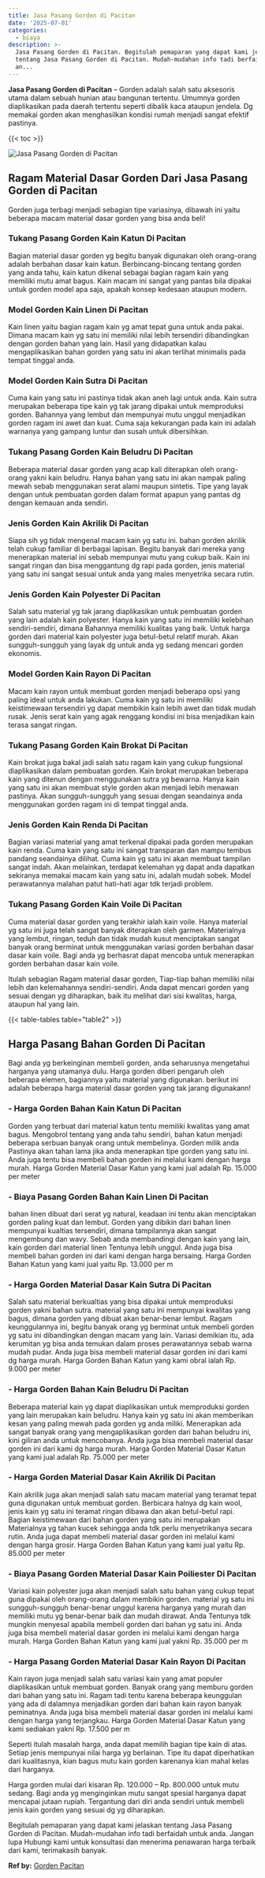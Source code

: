 ```yaml
---
title: Jasa Pasang Gorden di Pacitan
date: '2025-07-01'
categories:
  - biaya
description: >-
  Jasa Pasang Gorden di Pacitan. Begitulah pemaparan yang dapat kami jelaskan
  tentang Jasa Pasang Gorden di Pacitan. Mudah-mudahan info tadi berfaidah untuk
  an...
---
```


**Jasa Pasang Gorden di Pacitan** – Gorden adalah salah satu aksesoris utama dalam sebuah hunian atau bangunan tertentu. Umumnya gorden diaplikasikan pada daerah tertentu seperti dibalik kaca ataupun jendela. Dg memakai gorden akan menghasilkan kondisi rumah menjadi sangat efektif pastinya.

{{< toc >}}

![Jasa Pasang Gorden di Pacitan](/images/pasang-gorden-murah09.png)

## Ragam Material Dasar Gorden Dari Jasa Pasang Gorden di Pacitan

Gorden juga terbagi menjadi sebagian tipe variasinya, dibawah ini yaitu beberapa macam material dasar gorden yang bisa anda beli!

### Tukang Pasang Gorden Kain Katun Di Pacitan

Bagian material dasar gorden yg begitu banyak digunakan oleh orang-orang adalah berbahan dasar kain katun. Berbincang-bincang tentang gorden yang anda tahu, kain katun dikenal sebagai bagian ragam kain yang memiliki mutu amat bagus. Kain macam ini sangat yang pantas bila dipakai untuk gorden model apa saja, apakah konsep kedesaan ataupun modern.

### Model Gorden Kain Linen Di Pacitan

Kain linen yaitu bagian ragam kain yg amat tepat guna untuk anda pakai. Dimana macam kain yg satu ini memiliki nilai lebih tersendiri dibandingkan dengan gorden bahan yang lain. Hasil yang didapatkan kalau mengaplikasikan bahan gorden yang satu ini akan terlihat minimalis pada tempat tinggal anda.

### Model Gorden Kain Sutra Di Pacitan

Cuma kain yang satu ini pastinya tidak akan aneh lagi untuk anda. Kain sutra merupakan beberapa tipe kain yg tak jarang dipakai untuk memproduksi gorden. Bahannya yang lembut dan mempunyai mutu unggul menjadikan gorden ragam ini awet dan kuat. Cuma saja kekurangan pada kain ini adalah warnanya yang gampang luntur dan susah untuk dibersihkan.

### Tukang Pasang Gorden Kain Beludru Di Pacitan

Beberapa material dasar gorden yang acap kali diterapkan oleh orang-orang yakni kain beludru. Hanya bahan yang satu ini akan nampak paling mewah sebab menggunakan serat alami maupun sintetis. Tipe yang layak dengan untuk pembuatan gorden dalam format apapun yang pantas dg dengan kemauan anda sendiri.

### Jenis Gorden Kain Akrilik Di Pacitan

Siapa sih yg tidak mengenal macam kain yg satu ini. bahan gorden akrilik telah cukup familiar di berbagai lapisan. Begitu banyak dari mereka yang menerapkan material ini sebab mempunyai mutu yang cukup baik. Kain ini sangat ringan dan bisa menggantung dg rapi pada gorden, jenis material yang satu ini sangat sesuai untuk anda yang males menyetrika secara rutin.

### Jenis Gorden Kain Polyester Di Pacitan

Salah satu material yg tak jarang diaplikasikan untuk pembuatan gorden yang lain adalah kain polyester. Hanya kain yang satu ini memiliki kelebihan sendiri-sendiri, dimana Bahannya memiliki kualitas yang baik. Untuk harga gorden dari material kain polyester juga betul-betul relatif murah. Akan sungguh-sungguh yang layak dg untuk anda yg sedang mencari gorden ekonomis.

### Model Gorden Kain Rayon Di Pacitan

Macam kain rayon untuk membuat gorden menjadi beberapa opsi yang paling ideal untuk anda lakukan. Cuma kain yg satu ini memiliki keistimewaan tersendiri yg dapat membikin kain lebih awet dan tidak mudah rusak. Jenis serat kain yang agak renggang kondisi ini bisa menjadikan kain terasa sangat ringan.

### Tukang Pasang Gorden Kain Brokat Di Pacitan

Kain brokat juga bakal jadi salah satu ragam kain yang cukup fungsional diaplikasikan dalam pembuatan gorden. Kain brokat merupakan beberapa kain yang ditenun dengan menggunakan sutra yg bewarna. Hanya kain yang satu ini akan membuat style gorden akan menjadi lebih menawan pastinya. Akan sungguh-sungguh yang sesuai dengan seandainya anda menggunakan gorden ragam ini di tempat tinggal anda.

### Jenis Gorden Kain Renda Di Pacitan

Bagian variasi material yang amat terkenal dipakai pada gorden merupakan kain renda. Cuma kain yang satu ini sangat transparan dan mampu tembus pandang seandainya dilihat. Cuma kain yg satu ini akan membuat tampilan sangat indah. Akan melainkan, terdapat kelemahan yg dapat anda dapatkan sekiranya memakai macam kain yang satu ini, adalah mudah sobek. Model perawatannya malahan patut hati-hati agar tdk terjadi problem.

### Tukang Pasang Gorden Kain Voile Di Pacitan

Cuma material dasar gorden yang terakhir ialah kain voile. Hanya material yg satu ini juga telah sangat banyak diterapkan oleh garmen. Materialnya yang lembut, ringan, teduh dan tidak mudah kusut menciptakan sangat banyak orang berminat untuk menggunakan variasi gorden berbahan dasar dasar kain voile. Bagi anda yg berhasrat dapat mencoba untuk menerapkan gorden berbahan dasar kain voile.

Itulah sebagian Ragam material dasar gorden, Tiap-tiap bahan memiliki nilai lebih dan kelemahannya sendiri-sendiri. Anda dapat mencari gorden yang sesuai dengan yg diharapkan, baik itu melihat dari sisi kwalitas, harga, ataupun hal yang lain.

{{< table-tables table="table2" >}}

## Harga Pasang Bahan Gorden Di Pacitan

Bagi anda yg berkeinginan membeli gorden, anda seharusnya mengetahui harganya yang utamanya dulu. Harga gorden diberi pengaruh oleh beberapa elemen, bagiannya yaitu material yang digunakan. berikut ini adalah beberapa harga material dasar gorden yang tak jarang digunakann!

### \- Harga Gorden Bahan Kain Katun Di Pacitan

Gorden yang terbuat dari material katun tentu memiliki kwalitas yang amat bagus. Mengobrol tentang yang anda tahu sendiri, bahan katun menjadi beberapa serbuan banyak orang untuk membelinya. Gorden milik anda Pastinya akan tahan lama jika anda menerapkan tipe gorden yang satu ini. Anda juga tentu bisa membeli bahan gorden ini melalui kami dengan harga murah. Harga Gorden Material Dasar Katun yang kami jual adalah Rp. 15.000 per meter

### \- Biaya Pasang Gorden Bahan Kain Linen Di Pacitan

bahan linen dibuat dari serat yg natural, keadaan ini tentu akan menciptakan gorden paling kuat dan lembut. Gorden yang dibikin dari bahan linen mempunyai kualtias tersendiri, dimana tampilannya akan sangat mengembung dan wavy. Sebab anda membandingi dengan kain yang lain, kain gorden dari material linen Tentunya lebih unggul. Anda juga bisa membeli bahan gorden ini dari kami dengan harga bersaing. Harga Gorden Bahan Katun yang kami jual yaitu Rp. 13.000 per m

### \- Harga Gorden Material Dasar Kain Sutra Di Pacitan

Salah satu material berkualtias yang bisa dipakai untuk memproduksi gorden yakni bahan sutra. material yang satu ini mempunyai kwalitas yang bagus, dimana gorden yang dibuat akan benar-benar lembut. Ragam keunggulannya ini, begitu banyak orang yg berminat untuk membeli gorden yg satu ini dibandingkan dengan macam yang lain. Variasi demikian itu, ada kerumitan yg bisa anda temukan dalam proses perawatannya sebab warna mudah pudar. Anda juga bisa membeli material dasar gorden ini dari kami dg harga murah. Harga Gorden Bahan Katun yang kami obral ialah Rp. 9.000 per meter

### \- Harga Gorden Bahan Kain Beludru Di Pacitan

Beberapa material kain yg dapat diaplikasikan untuk memproduksi gorden yang lain merupakan kain beludru. Hanya kain yg satu ini akan memberikan kesan yang paling mewah pada gorden yg anda miliki. Menerapkan ada sangat banyak orang yang mengaplikasikan gorden dari bahan beludru ini, kini giliran anda untuk mencobanya. Anda juga bisa membeli material dasar gorden ini dari kami dg harga murah. Harga Gorden Material Dasar Katun yang kami jual adalah Rp. 75.000 per meter

### \- Harga Gorden Material Dasar Kain Akrilik Di Pacitan

Kain akrilik juga akan menjadi salah satu macam material yang teramat tepat guna digunakan untuk membuat gorden. Berbicara halnya dg kain wool, jenis kain yg satu ini teramat ringan dibawa dan akan betul-betul rapi. Bagian keistimewaan dari bahan gorden yang satu ini merupakan Materialnya yg tahan kucek sehingga anda tdk perlu menyetrikanya secara rutin. Anda juga dapat membeli material dasar gorden ini melalui kami dengan harga grosir. Harga Gorden Bahan Katun yang kami jual yaitu Rp. 85.000 per meter

### \- Biaya Pasang Gorden Material Dasar Kain Poiliester Di Pacitan

Variasi kain polyester juga akan menjadi salah satu bahan yang cukup tepat guna dipakai oleh orang-orang dalam membikin gorden. material yg satu ini sungguh-sungguh benar-benar unggul karena harganya yang murah dan memiliki mutu yg benar-benar baik dan mudah dirawat. Anda Tentunya tdk mungkin menyesal apabila membeli gorden dari bahan yg satu ini. Anda juga bisa membeli material dasar gorden ini melalui kami dengan harga murah. Harga Gorden Bahan Katun yang kami jual yakni Rp. 35.000 per m

### \- Harga Pasang Gorden Material Dasar Kain Rayon Di Pacitan

Kain rayon juga menjadi salah satu variasi kain yang amat populer diaplikasikan untuk membuat gorden. Banyak orang yang memburu gorden dari bahan yang satu ini. Ragam tadi tentu karena beberapa keunggulan yang ada di dalamnya menjadikan gorden dari bahan kain rayon banyak peminatnya. Anda juga bisa membeli material dasar gorden ini melalui kami dengan harga yang terjangkau. Harga Gorden Material Dasar Katun yang kami sediakan yakni Rp. 17.500 per m

Seperti itulah masalah harga, anda dapat memilih bagian tipe kain di atas. Setiap jenis mempunyai nilai harga yg berlainan. Tipe itu dapat diperhatikan dari kualitasnya, kian bagus mutu kain gorden karenanya kian mahal kelas dari harganya.

Harga gorden mulai dari kisaran Rp. 120.000 – Rp. 800.000 untuk mutu sedang. Bagi anda yg menginginkan mutu sangat spesial harganya dapat mencapai jutaan rupiah. Tergantung dari diri anda sendiri untuk membeli jenis kain gorden yang sesuai dg yg diharapkan.

Begitulah pemaparan yang dapat kami jelaskan tentang Jasa Pasang Gorden di Pacitan. Mudah-mudahan info tadi berfaidah untuk anda. Jangan lupa Hubungi kami untuk konsultasi dan menerima penawaran harga terbaik dari kami, terimakasih banyak.

**Ref by:**  [Gorden  Pacitan](https://id.wikipedia.org/wiki/Gorden)
